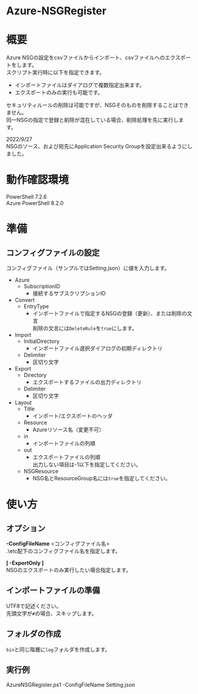 # Azure-NSGRegister
# 概要
Azure NSGの設定をcsvファイルからインポート、csvファイルへのエクスポートをします。  
スクリプト実行時に以下を指定できます。  

- インポートファイルはダイアログで複数指定出来ます。
- エクスポートのみの実行も可能です。

セキュリティルールの削除は可能ですが、NSGそのものを削除することはできません。  
同一NSGの指定で登録と削除が混在している場合、削除処理を先に実行します。  

2022/9/27  
NSGのソース、および宛先にApplication Security Groupを設定出来るようにしました。  

# 動作確認環境
PowerShell 7.2.6  
Azure PowerShell 8.2.0  

# 準備
## コンフィグファイルの設定
コンフィグファイル（サンプルではSetting.json）に値を入力します。  

- Azure
    - SubscriptionID
        - 接続するサブスクリプションID
- Convert
    - EntryType
        - インポートファイルで指定するNSGの登録（更新）、または削除の文言  
        削除の文言には`DeleteRule`を`true`にします。  
- Import
    - InitialDirectory
        - インポートファイル選択ダイアログの初期ディレクトリ
    - Delimiter
        - 区切り文字
- Export
    - Directory
        - エクスポートするファイルの出力ディレクトリ
    - Delimiter
        - 区切り文字
- Layout  
    - Title
        - インポート/エクスポートのヘッダ
    - Resource
        - Azureリソース名（変更不可）
    - in
        - インポートファイルの列順  
    - out
        - エクスポートファイルの列順  
        出力しない項目は-1以下を指定してください。
    - NSGResource
        - NSG名とResourceGroup名には`true`を指定してください。  

# 使い方
## オプション

**-ConfigFileName** <コンフィグファイル名>  
.\etc配下のコンフィグファイル名を指定します。  

**[ -ExportOnly ]**  
NSGのエクスポートのみ実行したい場合指定します。  

## インポートファイルの準備
UTF8で記述ください。  
先頭文字が`#`の場合、スキップします。  

## フォルダの作成
`bin`と同じ階層に`log`フォルダを作成します。  

## 実行例
AzureNSGRegister.ps1 -ConfigFileName Setting.json  